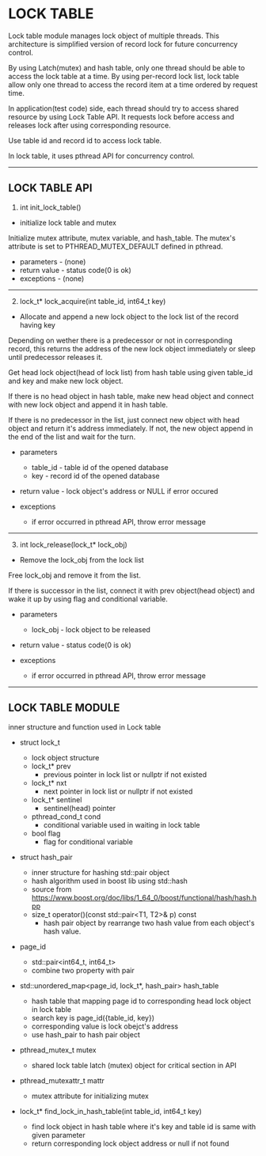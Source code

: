 #  LOCK TABLE
Lock table module manages lock object of multiple threads.
This architecture is simplified version of record lock for future concurrency control.

By using Latch(mutex) and hash table, only one thread should be able to access the lock table at a time.
By using per-record lock list, lock table allow only one thread to access the record item at a time ordered by request time.

In application(test code) side, each thread should try to access shared resource by using Lock Table API.
It requests lock before access and releases lock after using corresponding resource.

Use table id and record id to access lock table.

In lock table, it uses pthread API for concurrency control.

------

##  LOCK TABLE API

1. int init_lock_table()

- initialize lock table and mutex

Initialize mutex attribute, mutex variable, and hash_table.
The mutex's attribute is set to PTHREAD_MUTEX_DEFAULT defined in pthread.

- parameters - (none)
- return value - status code(0 is ok)
- exceptions - (none)
---
2. lock_t* lock_acquire(int table_id, int64_t key)

- Allocate and append a new lock object to the lock list of the record having key

Depending on wether there is a predecessor or not in corresponding record,
this returns the address of the new lock object immediately or sleep until predecessor releases it.

Get head lock object(head of lock list) from hash table using given table_id and key and make new lock object.

If there is no head object in hash table, make new head object and connect with new lock object and append it in hash table.

If there is no predecessor in the list, just connect new object with head object and return it's address immediately.
If not, the new object append in the end of the list and wait for the turn.

- parameters
  - table_id - table id of the opened database
  - key - record id of the opened database

- return value - lock object's address or NULL if error occured
- exceptions
  - if error occurred in pthread API, throw error message
---
3. int lock_release(lock_t* lock_obj)

- Remove the lock_obj from the lock list

Free lock_obj and remove it from the list.

If there is successor in the list, connect it with prev object(head object) and wake it up by using flag and conditional variable.

- parameters
  - lock_obj - lock object to be released

- return value - status code(0 is ok)
- exceptions
  - if error occurred in pthread API, throw error message
---

## LOCK TABLE MODULE

inner structure and function used in Lock table

- struct lock_t
  - lock object structure
  - lock_t* prev
    - previous pointer in lock list or nullptr if not existed
  - lock_t* nxt
    - next pointer in lock list or nullptr if not existed
  - lock_t* sentinel
    - sentinel(head) pointer
  - pthread_cond_t cond
    - conditional variable used in waiting in lock table
  - bool flag
    - flag for conditional variable

- struct hash_pair
  - inner structure for hashing std::pair object
  - hash algorithm used in boost lib using std::hash
  - source from https://www.boost.org/doc/libs/1_64_0/boost/functional/hash/hash.hpp
  - size_t operator()(const std::pair<T1, T2>& p) const
    - hash pair object by rearrange two hash value from each object's hash value.

- page_id
  - std::pair<int64_t, int64_t>
  - combine two property with pair
 
- std::unordered_map<page_id, lock_t*, hash_pair> hash_table
  - hash table that mapping page id to corresponding head lock object in lock table
  - search key is page_id({table_id, key})
  - corresponding value is lock obejct's address
  - use hash_pair to hash pair object

- pthread_mutex_t mutex
  - shared lock table latch (mutex) object for critical section in API

- pthread_mutexattr_t mattr
  - mutex attribute for initializing mutex

- lock_t* find_lock_in_hash_table(int table_id, int64_t key)
  - find lock object in hash table where it's key and table id is same with given parameter
  - return corresponding lock object address or null if not found